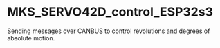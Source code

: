 # MKS_SERVO42D_control_ESP32s3
Sending messages over CANBUS to control revolutions and degrees of absolute motion.
